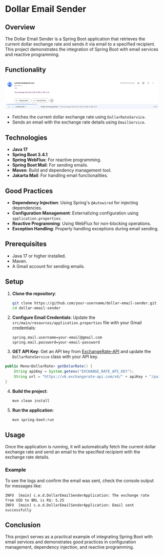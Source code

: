 # Dollar Email Sender

## Overview

The Dollar Email Sender is a Spring Boot application that retrieves the current dollar exchange rate and sends it via email to a specified recipient. This project demonstrates the integration of Spring Boot with email services and reactive programming.

## Functionality

![img.png](img.png)
![img_1.png](img_1.png)
- Fetches the current dollar exchange rate using `DollarRateService`.
- Sends an email with the exchange rate details using `EmailService`.

## Technologies

- **Java 17**
- **Spring Boot 3.4.1**
- **Spring WebFlux**: For reactive programming.
- **Spring Boot Mail**: For sending emails.
- **Maven**: Build and dependency management tool.
- **Jakarta Mail**: For handling email functionalities.

## Good Practices

- **Dependency Injection**: Using Spring's `@Autowired` for injecting dependencies.
- **Configuration Management**: Externalizing configuration using `application.properties`.
- **Reactive Programming**: Using WebFlux for non-blocking operations.
- **Exception Handling**: Properly handling exceptions during email sending.

## Prerequisites

- Java 17 or higher installed.
- Maven.
- A Gmail account for sending emails.

## Setup

1. **Clone the repository**:
    ```sh
    git clone https://github.com/your-username/dollar-email-sender.git
    cd dollar-email-sender
    ```

2. **Configure Email Credentials**:
   Update the `src/main/resources/application.properties` file with your Gmail credentials:
    ```properties
    spring.mail.username=your-email@gmail.com
    spring.mail.password=your-email-password
    ```

3. **GET API Key**:
   Get an API key from [ExchangeRate-API](https://www.exchangerate-api.com/) and update the `DollarRateService` class with your API key.

```java
public Mono<DollarRate> getDolarRate() {
    String apiKey = System.getenv("EXCHANGE_RATE_API_KEY");
    String url = "https://v6.exchangerate-api.com/v6/" + apiKey + "/pair/USD/BRL";
}
```

4. **Build the project**:
    ```sh
    mvn clean install
    ```

5. **Run the application**:
    ```sh
    mvn spring-boot:run
    ```

## Usage

Once the application is running, it will automatically fetch the current dollar exchange rate and send an email to the specified recipient with the exchange rate details.

### Example

To see the logs and confirm the email was sent, check the console output for messages like:
```
INFO  [main] c.e.d.DollarEmailSenderApplication: The exchange rate from USD to BRL is R$: 5.25
INFO  [main] c.e.d.DollarEmailSenderApplication: Email sent successfully
```

## Conclusion

This project serves as a practical example of integrating Spring Boot with email services and demonstrates good practices in configuration management, dependency injection, and reactive programming.